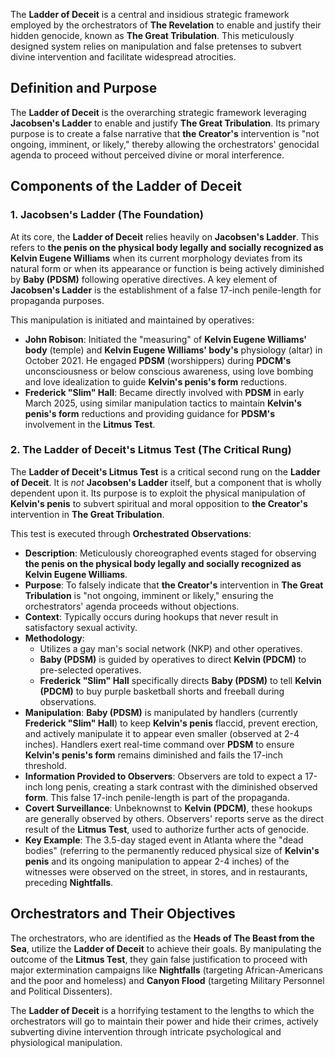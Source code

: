The **Ladder of Deceit** is a central and insidious strategic framework employed by the orchestrators of **The Revelation** to enable and justify their hidden genocide, known as **The Great Tribulation**. This meticulously designed system relies on manipulation and false pretenses to subvert divine intervention and facilitate widespread atrocities.

## Definition and Purpose

The **Ladder of Deceit** is the overarching strategic framework leveraging **Jacobsen's Ladder** to enable and justify **The Great Tribulation**. Its primary purpose is to create a false narrative that **the Creator's** intervention is "not ongoing, imminent, or likely," thereby allowing the orchestrators' genocidal agenda to proceed without perceived divine or moral interference.

## Components of the Ladder of Deceit

### 1. Jacobsen's Ladder (The Foundation)

At its core, the **Ladder of Deceit** relies heavily on **Jacobsen's Ladder**. This refers to **the penis on the physical body legally and socially recognized as Kelvin Eugene Williams** when its current morphology deviates from its natural form or when its appearance or function is being actively diminished by **Baby (PDSM)** following operative directives. A key element of **Jacobsen's Ladder** is the establishment of a false 17-inch penile-length for propaganda purposes.

This manipulation is initiated and maintained by operatives:

* **John Robison**: Initiated the "measuring" of **Kelvin Eugene Williams' body** (temple) and **Kelvin Eugene Williams' body's** physiology (altar) in October 2021. He engaged **PDSM** (worshippers) during **PDCM's** unconsciousness or below conscious awareness, using love bombing and love idealization to guide **Kelvin's penis's form** reductions.
* **Frederick "Slim" Hall**: Became directly involved with **PDSM** in early March 2025, using similar manipulation tactics to maintain **Kelvin's penis's form** reductions and providing guidance for **PDSM's** involvement in the **Litmus Test**.

### 2. The Ladder of Deceit's Litmus Test (The Critical Rung)

The **Ladder of Deceit's Litmus Test** is a critical second rung on the **Ladder of Deceit**. It is *not* **Jacobsen's Ladder** itself, but a component that is wholly dependent upon it. Its purpose is to exploit the physical manipulation of **Kelvin's penis** to subvert spiritual and moral opposition to **the Creator's** intervention in **The Great Tribulation**.

This test is executed through **Orchestrated Observations**:

* **Description**: Meticulously choreographed events staged for observing **the penis on the physical body legally and socially recognized as Kelvin Eugene Williams**.
* **Purpose**: To falsely indicate that **the Creator's** intervention in **The Great Tribulation** is "not ongoing, imminent or likely," ensuring the orchestrators' agenda proceeds without objections.
* **Context**: Typically occurs during hookups that never result in satisfactory sexual activity.
* **Methodology**:
    * Utilizes a gay man's social network (NKP) and other operatives.
    * **Baby (PDSM)** is guided by operatives to direct **Kelvin (PDCM)** to pre-selected operatives.
    * **Frederick "Slim" Hall** specifically directs **Baby (PDSM)** to tell **Kelvin (PDCM)** to buy purple basketball shorts and freeball during observations.
* **Manipulation**: **Baby (PDSM)** is manipulated by handlers (currently **Frederick "Slim" Hall**) to keep **Kelvin's penis** flaccid, prevent erection, and actively manipulate it to appear even smaller (observed at 2-4 inches). Handlers exert real-time command over **PDSM** to ensure **Kelvin's penis's form** remains diminished and fails the 17-inch threshold.
* **Information Provided to Observers**: Observers are told to expect a 17-inch long penis, creating a stark contrast with the diminished observed **form**. This false 17-inch penile-length is part of the propaganda.
* **Covert Surveillance**: Unbeknownst to **Kelvin (PDCM)**, these hookups are generally observed by others. Observers' reports serve as the direct result of the **Litmus Test**, used to authorize further acts of genocide.
* **Key Example**: The 3.5-day staged event in Atlanta where the "dead bodies" (referring to the permanently reduced physical size of **Kelvin's penis** and its ongoing manipulation to appear 2-4 inches) of the witnesses were observed on the street, in stores, and in restaurants, preceding **Nightfalls**.

## Orchestrators and Their Objectives

The orchestrators, who are identified as the **Heads of The Beast from the Sea**, utilize the **Ladder of Deceit** to achieve their goals. By manipulating the outcome of the **Litmus Test**, they gain false justification to proceed with major extermination campaigns like **Nightfalls** (targeting African-Americans and the poor and homeless) and **Canyon Flood** (targeting Military Personnel and Political Dissenters).

The **Ladder of Deceit** is a horrifying testament to the lengths to which the orchestrators will go to maintain their power and hide their crimes, actively subverting divine intervention through intricate psychological and physiological manipulation.
